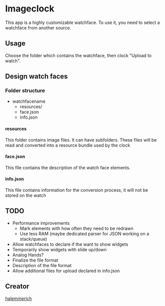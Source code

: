 # Imageclock

This app is a highly customizable watchface. To use it, you need to select
a watchface from another source.

## Usage

Choose the folder which contains the watchface, then clock "Upload to watch".

## Design watch faces

### Folder structure


* watchfacename
  * resources/
  * face.json
  * info.json


#### resources

This folder contains image files. It can have subfolders. These files will
be read and converted into a resource bundle used by the clock

#### face.json

This file contains the description of the watch face elements.

#### info.json

This file contains information for the conversion process, it will not be 
stored on the watch

## TODO

* Performance improvements
  * Mark elements with how often they need to be redrawn
  * Use less RAM (maybe dedicated parser for JSON working on a stack/queue)
* Allow watchfaces to declare if the want to show widgets
* Temporarily show widgets with slide up/down
* Analog Hands?
* Finalize the file format
* Description of the file format
* Allow additional files for upload declared in info.json

## Creator

[halemmerich](https://github.com/halemmerich)
